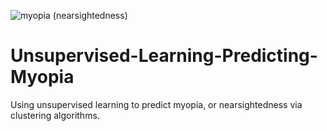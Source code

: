 ![myopia (nearsightedness)](https://user-images.githubusercontent.com/93561950/179811613-fdbb25ff-1396-4d5c-995f-1953e2cebde6.png)

# Unsupervised-Learning-Predicting-Myopia
Using unsupervised learning to predict myopia, or nearsightedness via clustering algorithms. 
